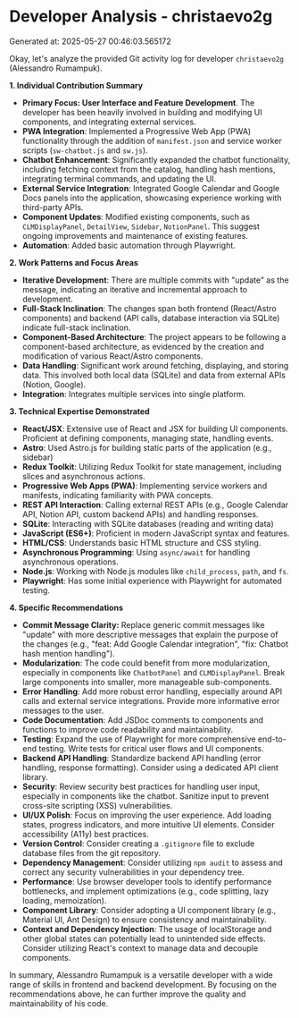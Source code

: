 # Developer Analysis - christaevo2g
Generated at: 2025-05-27 00:46:03.565172

Okay, let's analyze the provided Git activity log for developer `christaevo2g` (Alessandro Rumampuk).

**1. Individual Contribution Summary**

*   **Primary Focus: User Interface and Feature Development**. The developer has been heavily involved in building and modifying UI components, and integrating external services.
*   **PWA Integration**: Implemented a Progressive Web App (PWA) functionality through the addition of `manifest.json` and service worker scripts (`sw-chatbot.js` and `sw.js`).
*   **Chatbot Enhancement**: Significantly expanded the chatbot functionality, including fetching context from the catalog, handling hash mentions, integrating terminal commands, and updating the UI.
*   **External Service Integration**: Integrated Google Calendar and Google Docs panels into the application, showcasing experience working with third-party APIs.
*   **Component Updates**:  Modified existing components, such as `CLMDisplayPanel`, `DetailView`, `Sidebar`, `NotionPanel`. This suggest ongoing improvements and maintenance of existing features.
*   **Automation**: Added basic automation through Playwright.

**2. Work Patterns and Focus Areas**

*   **Iterative Development**: There are multiple commits with "update" as the message, indicating an iterative and incremental approach to development.
*   **Full-Stack Inclination**: The changes span both frontend (React/Astro components) and backend (API calls, database interaction via SQLite) indicate full-stack inclination.
*   **Component-Based Architecture**: The project appears to be following a component-based architecture, as evidenced by the creation and modification of various React/Astro components.
*   **Data Handling**: Significant work around fetching, displaying, and storing data. This involved both local data (SQLite) and data from external APIs (Notion, Google).
*   **Integration**: Integrates multiple services into single platform.

**3. Technical Expertise Demonstrated**

*   **React/JSX**:  Extensive use of React and JSX for building UI components. Proficient at defining components, managing state, handling events.
*   **Astro**:  Used Astro.js for building static parts of the application (e.g., sidebar)
*   **Redux Toolkit**: Utilizing Redux Toolkit for state management, including slices and asynchronous actions.
*   **Progressive Web Apps (PWA)**: Implementing service workers and manifests, indicating familiarity with PWA concepts.
*   **REST API Interaction**: Calling external REST APIs (e.g., Google Calendar API, Notion API, custom backend APIs) and handling responses.
*   **SQLite**:  Interacting with SQLite databases (reading and writing data)
*   **JavaScript (ES6+)**:  Proficient in modern JavaScript syntax and features.
*   **HTML/CSS**:  Understands basic HTML structure and CSS styling.
*   **Asynchronous Programming**:  Using `async/await` for handling asynchronous operations.
*   **Node.js**:  Working with Node.js modules like `child_process`, `path`, and `fs`.
*   **Playwright**: Has some initial experience with Playwright for automated testing.

**4. Specific Recommendations**

*   **Commit Message Clarity:**  Replace generic commit messages like "update" with more descriptive messages that explain the purpose of the changes (e.g., "feat: Add Google Calendar integration", "fix: Chatbot hash mention handling").
*   **Modularization**: The code could benefit from more modularization, especially in components like `ChatbotPanel` and `CLMDisplayPanel`. Break large components into smaller, more manageable sub-components.
*   **Error Handling**: Add more robust error handling, especially around API calls and external service integrations. Provide more informative error messages to the user.
*   **Code Documentation**:  Add JSDoc comments to components and functions to improve code readability and maintainability.
*   **Testing**:  Expand the use of Playwright for more comprehensive end-to-end testing. Write tests for critical user flows and UI components.
*   **Backend API Handling**:  Standardize backend API handling (error handling, response formatting).  Consider using a dedicated API client library.
*   **Security**:  Review security best practices for handling user input, especially in components like the chatbot. Sanitize input to prevent cross-site scripting (XSS) vulnerabilities.
*   **UI/UX Polish**: Focus on improving the user experience. Add loading states, progress indicators, and more intuitive UI elements.  Consider accessibility (A11y) best practices.
*    **Version Control**: Consider creating a `.gitignore` file to exclude database files from the git repository.
*   **Dependency Management**: Consider utilizing `npm audit` to assess and correct any security vulnerabilities in your dependency tree.
*   **Performance**: Use browser developer tools to identify performance bottlenecks, and implement optimizations (e.g., code splitting, lazy loading, memoization).
*   **Component Library**: Consider adopting a UI component library (e.g., Material UI, Ant Design) to ensure consistency and maintainability.
*   **Context and Dependency Injection**: The usage of localStorage and other global states can potentially lead to unintended side effects. Consider utilizing React's context to manage data and decouple components.

In summary, Alessandro Rumampuk is a versatile developer with a wide range of skills in frontend and backend development. By focusing on the recommendations above, he can further improve the quality and maintainability of his code.

